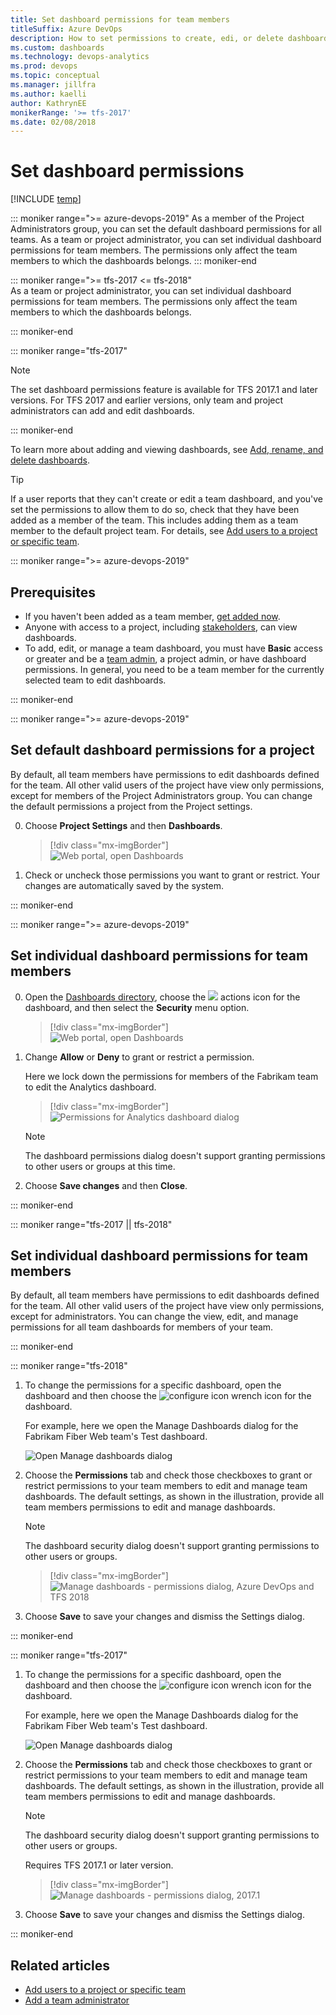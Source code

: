 ```yaml
---
title: Set dashboard permissions for team members
titleSuffix: Azure DevOps
description: How to set permissions to create, edi, or delete dashboards 
ms.custom: dashboards
ms.technology: devops-analytics
ms.prod: devops
ms.topic: conceptual
ms.manager: jillfra
ms.author: kaelli
author: KathrynEE
monikerRange: '>= tfs-2017'
ms.date: 02/08/2018
---
```



<a id="set-permissions">  </a>
# Set dashboard permissions    

[!INCLUDE [temp](../_shared/version-tfs-2017-through-vsts.md)] 

::: moniker range=">= azure-devops-2019"
As a member of the Project Administrators group, you can set the default dashboard permissions for all teams. As a team or project administrator, you can set individual dashboard permissions for team members. The permissions only affect the team members to which the dashboards belongs. 
::: moniker-end

::: moniker range=">= tfs-2017  <= tfs-2018"  
As a team or project administrator, you can set individual dashboard permissions for team members. The permissions only affect the team members to which the dashboards belongs.  

::: moniker-end


::: moniker range="tfs-2017"  
> [!NOTE]  
> The set dashboard permissions feature is available for TFS 2017.1 and later versions. For TFS 2017 and earlier versions, only team and project administrators can add and edit dashboards.  

::: moniker-end

To learn more about adding and viewing dashboards, see [Add, rename, and delete dashboards](dashboards.md).   

> [!TIP]    
> If a user reports that they can't create or edit a team dashboard, and you've set the permissions to allow them to do so, check that they have been added as a member of the team. This includes adding them as a team member to the default project team. For details, see [Add users to a project or specific team](../../organizations/security/add-users-team-project.md). 

::: moniker range=">= azure-devops-2019"


<a id="permissions">  </a>
## Prerequisites  

- If you haven't been added as a team member, [get added now](/azure/devops/organizations/security/add-users-team-project).
- Anyone with access to a project, including [stakeholders](/azure/devops/organizations/security/get-started-stakeholder), can view dashboards.
- To add, edit, or manage a team dashboard, you must have **Basic** access or greater and be a [team admin](/azure/devops/organizations/settings/add-team-administrator), a project admin, or have dashboard permissions. In general, you need to be a team member for the currently selected team to edit dashboards.

::: moniker-end

::: moniker range=">= azure-devops-2019"
## Set default dashboard permissions for a project

By default, all team members have permissions to edit dashboards defined for the team. All other valid users of the project have view only permissions, except for members of the Project Administrators group. You can change the default permissions a project from the Project settings. 

0. Choose **Project Settings** and then **Dashboards**.  

	> [!div class="mx-imgBorder"]  
	> ![Web portal, open Dashboards](_img/set-permissions/project-setting-permissions.png)

0. Check or uncheck those permissions you want to grant or restrict. Your changes are automatically saved by the system.

::: moniker-end

::: moniker range=">= azure-devops-2019"

## Set individual dashboard permissions for team members

0. Open the [Dashboards directory](dashboards.md), choose the ![ ](../../_img/icons/actions-icon.png) actions icon for the dashboard, and then select the **Security** menu option. 

	> [!div class="mx-imgBorder"]  
	> ![Web portal, open Dashboards](_img/set-permissions/open-dashboard-security.png)

0. Change **Allow** or **Deny** to grant or restrict a permission. 
 
	Here we lock down the permissions for members of the Fabrikam team to edit the Analytics dashboard. 

 	> [!div class="mx-imgBorder"]  
	> ![Permissions for Analytics dashboard dialog](_img/set-permissions/dashboard-permission-dialog.png)

	> [!NOTE]   
	> The dashboard permissions dialog doesn't support granting permissions to other users or groups at this time.  

0. Choose **Save changes** and then **Close**. 

::: moniker-end

::: moniker range="tfs-2017 || tfs-2018"

## Set individual dashboard permissions for team members

By default, all team members have permissions to edit dashboards defined for the team. All other valid users of the project have view only permissions, except for administrators. You can change the view, edit, and manage permissions for all team dashboards for members of your team. 

::: moniker-end

::: moniker range="tfs-2018"

1. To change the permissions for a specific dashboard, open the dashboard and then choose the ![configure icon](_img/icons/configure-icon.png) wrench icon for the dashboard.

	For example, here we open the Manage Dashboards dialog for the Fabrikam Fiber Web team's Test dashboard. 

	![Open Manage dashboards dialog](_img/dashboards-configure-ts.png) 

2. Choose the **Permissions** tab and check those checkboxes to grant or restrict permissions to your team members to edit and manage team dashboards. The default settings, as shown in the illustration, provide all team members permissions to edit and manage dashboards.  

	> [!NOTE]   
	> The dashboard security dialog doesn't support granting permissions to other users or groups.  

	> [!div class="mx-imgBorder"]
	> ![Manage dashboards - permissions dialog, Azure DevOps and TFS 2018](_img/dashboards-permissions.png)   

3. Choose **Save** to save your changes and dismiss the Settings dialog. 

::: moniker-end



::: moniker range="tfs-2017"
1. To change the permissions for a specific dashboard, open the dashboard and then choose the ![configure icon](_img/icons/configure-icon.png) wrench icon for the dashboard.

	For example, here we open the Manage Dashboards dialog for the Fabrikam Fiber Web team's Test dashboard. 

	![Open Manage dashboards dialog](_img/dashboards-configure-ts.png) 

2. Choose the **Permissions** tab and check those checkboxes to grant or restrict permissions to your team members to edit and manage team dashboards. The default settings, as shown in the illustration, provide all team members permissions to edit and manage dashboards.  

	> [!NOTE]   
	> The dashboard security dialog doesn't support granting permissions to other users or groups.  

	Requires TFS 2017.1 or later version.   

	> [!div class="mx-imgBorder"]
	> ![Manage dashboards - permissions dialog, 2017.1](_img/dashboards-permissions-tfs.png) 
 
3. Choose **Save** to save your changes and dismiss the Settings dialog. 

::: moniker-end

## Related articles

- [Add users to a project or specific team](../../organizations/security/add-users-team-project.md)
- [Add a team administrator](../../organizations/settings/add-team-administrator.md)
 
